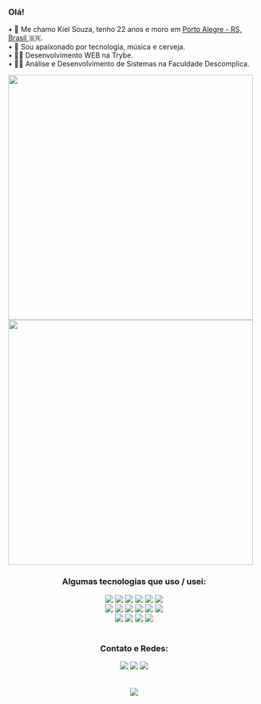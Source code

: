 <div align="left">
        <h3>Olá!</h3>
        <p>
            • 👦 Me chamo Kiel Souza, tenho 22 anos e moro em <a href="https://www.google.com/maps/place/Porto+Alegre,+RS">Porto Alegre - RS, Brasil  </a>🇧🇷.<br>
            • 💖 Sou apaixonado por tecnologia, música e cerveja.<br>
            • 👨‍💻 Desenvolvimento WEB na Trybe.<br>
            • 👨‍🎓 Análise e Desenvolvimento de Sistemas na Faculdade Descomplica.<br>
        </p>
    </div>
    <div align="left">
        <div>
            <img width="490" src="https://github-readme-stats.vercel.app/api?username=kielsouza&show_icons=trueshow_owner=true&count_private=true&include_all_commits=true&hide_border=true&theme=vue" />
            <img width="490" src="https://github-readme-stats.vercel.app/api/top-langs/?username=kielsouza&layout=compact&hide_border=true&theme=vue"/>    
        </div>
        <div align="center" width="300">
                <h3>Algumas tecnologias que uso / usei:</h3>
                <img src="https://img.shields.io/badge/-Visual%20Studio%20Code-23A9F2?style=flat-square&logo=Visual%20Studio%20Code&logoColor=white" />
                <img src="https://img.shields.io/badge/-Github-181717?style=flat-square&logo=GitHub&logoColor=white" />
                <img src="https://img.shields.io/badge/-Git-F44D27?style=flat-square&logo=Git&logoColor=white" />
                <img src="https://img.shields.io/badge/-NPM-CB3837?style=flat-square&logo=NPM&logoColor=white" />
                <img src="https://img.shields.io/badge/-Trello-0079BF?style=flat-square&logo=Trello&logoColor=white" />
                <img src="https://img.shields.io/badge/-Cypress-17202C?style=flat-square&logo=Cypress&logoColor=white" />
                <br>
                <img src="https://img.shields.io/badge/-Ubuntu-A80030?style=flat-square&logo=Ubuntu&logoColor=white" />
                <img src="https://img.shields.io/badge/-Slack-E01563?style=flat-square&logo=Slack&logoColor=white" />
                <img src="https://img.shields.io/badge/-Adobe%20Photoshop-31A8FF?style=flat-square&logo=Adobe%20Photoshop&logoColor=white" />
                <img src="https://img.shields.io/badge/-ESLint-4B32C3?style=flat-square&logo=ESLint&logoColor=white" />
                <img src="https://img.shields.io/badge/-HTML5-E34F26?style=flat-square&logo=HTML5&logoColor=white" />
                <img src="https://img.shields.io/badge/-CSS3-1572B6?style=flat-square&logo=CSS3&logoColor=white" />
                <br>
                <img src="https://img.shields.io/badge/-AWS-232F3E?style=flat-square&logo=Amazon%20AWS&logoColor=white" />
                <img src="https://img.shields.io/badge/-React JS-222F29?style=flat-square&logo=React&logoColor=white" />
                <img src="https://img.shields.io/badge/-Jest-C21325?style=flat-square&logo=Jest&logoColor=white" />
                <img src="https://img.shields.io/badge/-React Testing Library-E33332?style=flat-square&logo=Testing%20Library&logoColor=white" />    
            <br><br>
    </div>
    <div align="center">
            <h3>Contato e Redes:</h3>
            <a href="mailto:kielsouza115@hotmail.com?subject=[GitHub]">
                <img src="https://img.shields.io/badge/e‑mail-D14836.svg?style=for-the-badge&logo=GMail&logoColor=white" /></a>
            <a href="https://instagram.com/kiel.jpg">
                <img src="https://img.shields.io/badge/instagram-E4405F.svg?style=for-the-badge&logo=instagram&logoColor=white" /></a>
            <a href="https://www.linkedin.com/in/kiel-souza-052040186/">
                <img src="https://img.shields.io/badge/linkedin-0077B5.svg?style=for-the-badge&logo=linkedin&logoColor=white" /></a>
        <br>
        <br>
        <br>
    </div>
    <div align="center">
        <a href="https://open.spotify.com/user/aggwfzs37p4ssrxstmzjb4opk?si=d5449fa99ad94ce2">
            <img src="https://spotify-recently-played-readme.vercel.app/api?user=aggwfzs37p4ssrxstmzjb4opk&width=1000&count=1" /></a>
    </div>
